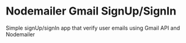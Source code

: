 # Nodemailer Gmail SignUp/SignIn

Simple signUp/signIn app that verify user emails using Gmail API and Nodemailer
